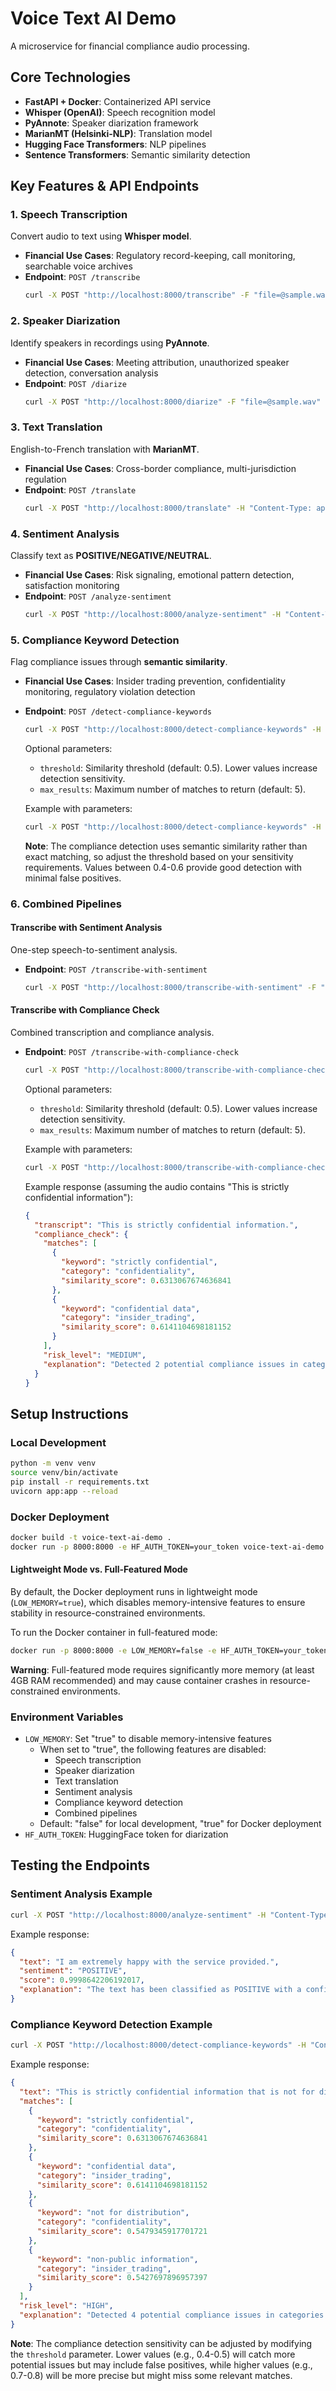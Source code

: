 # Voice Text AI Demo

A microservice for financial compliance audio processing.

## Core Technologies

- **FastAPI + Docker**: Containerized API service
- **Whisper (OpenAI)**: Speech recognition model
- **PyAnnote**: Speaker diarization framework
- **MarianMT (Helsinki-NLP)**: Translation model
- **Hugging Face Transformers**: NLP pipelines
- **Sentence Transformers**: Semantic similarity detection

## Key Features & API Endpoints

### 1. Speech Transcription
Convert audio to text using **Whisper model**.
- **Financial Use Cases**: Regulatory record-keeping, call monitoring, searchable voice archives
- **Endpoint**: `POST /transcribe`
  ```bash
  curl -X POST "http://localhost:8000/transcribe" -F "file=@sample.wav"
  ```

### 2. Speaker Diarization
Identify speakers in recordings using **PyAnnote**.
- **Financial Use Cases**: Meeting attribution, unauthorized speaker detection, conversation analysis
- **Endpoint**: `POST /diarize`
  ```bash
  curl -X POST "http://localhost:8000/diarize" -F "file=@sample.wav"
  ```

### 3. Text Translation
English-to-French translation with **MarianMT**.
- **Financial Use Cases**: Cross-border compliance, multi-jurisdiction regulation
- **Endpoint**: `POST /translate`
  ```bash
  curl -X POST "http://localhost:8000/translate" -H "Content-Type: application/json" -d '{"text": "Hello, how are you?"}'
  ```

### 4. Sentiment Analysis
Classify text as **POSITIVE/NEGATIVE/NEUTRAL**.
- **Financial Use Cases**: Risk signaling, emotional pattern detection, satisfaction monitoring
- **Endpoint**: `POST /analyze-sentiment`
  ```bash
  curl -X POST "http://localhost:8000/analyze-sentiment" -H "Content-Type: application/json" -d '{"text": "I am extremely happy with the service provided."}'
  ```

### 5. Compliance Keyword Detection
Flag compliance issues through **semantic similarity**.
- **Financial Use Cases**: Insider trading prevention, confidentiality monitoring, regulatory violation detection
- **Endpoint**: `POST /detect-compliance-keywords`
  ```bash
  curl -X POST "http://localhost:8000/detect-compliance-keywords" -H "Content-Type: application/json" -d '{"text": "This is strictly confidential information that is not for distribution.", "threshold": 0.5}'
  ```
  
  Optional parameters:
  - `threshold`: Similarity threshold (default: 0.5). Lower values increase detection sensitivity.
  - `max_results`: Maximum number of matches to return (default: 5).
  
  Example with parameters:
  ```bash
  curl -X POST "http://localhost:8000/detect-compliance-keywords" -H "Content-Type: application/json" -d '{"text": "This is strictly confidential information.", "threshold": 0.4}'
  ```

  **Note**: The compliance detection uses semantic similarity rather than exact matching, so adjust the threshold based on your sensitivity requirements. Values between 0.4-0.6 provide good detection with minimal false positives.

### 6. Combined Pipelines

#### Transcribe with Sentiment Analysis
One-step speech-to-sentiment analysis.
- **Endpoint**: `POST /transcribe-with-sentiment`
  ```bash
  curl -X POST "http://localhost:8000/transcribe-with-sentiment" -F "file=@sample.wav"
  ```

#### Transcribe with Compliance Check
Combined transcription and compliance analysis.
- **Endpoint**: `POST /transcribe-with-compliance-check`
  ```bash
  curl -X POST "http://localhost:8000/transcribe-with-compliance-check" -F "file=@sample.wav"
  ```
  
  Optional parameters:
  - `threshold`: Similarity threshold (default: 0.5). Lower values increase detection sensitivity.
  - `max_results`: Maximum number of matches to return (default: 5).
  
  Example with parameters:
  ```bash
  curl -X POST "http://localhost:8000/transcribe-with-compliance-check" -F "file=@sample.wav" -F "threshold=0.4"
  ```
  
  Example response (assuming the audio contains "This is strictly confidential information"):
  ```json
  {
    "transcript": "This is strictly confidential information.",
    "compliance_check": {
      "matches": [
        {
          "keyword": "strictly confidential",
          "category": "confidentiality",
          "similarity_score": 0.6313067674636841
        },
        {
          "keyword": "confidential data",
          "category": "insider_trading",
          "similarity_score": 0.6141104698181152
        }
      ],
      "risk_level": "MEDIUM",
      "explanation": "Detected 2 potential compliance issues in categories: confidentiality, insider_trading. This communication should be reviewed."
    }
  }
  ```

## Setup Instructions

### Local Development
```bash
python -m venv venv
source venv/bin/activate
pip install -r requirements.txt
uvicorn app:app --reload
```

### Docker Deployment
```bash
docker build -t voice-text-ai-demo .
docker run -p 8000:8000 -e HF_AUTH_TOKEN=your_token voice-text-ai-demo
```

#### Lightweight Mode vs. Full-Featured Mode
By default, the Docker deployment runs in lightweight mode (`LOW_MEMORY=true`), which disables memory-intensive features to ensure stability in resource-constrained environments. 

To run the Docker container in full-featured mode:
```bash
docker run -p 8000:8000 -e LOW_MEMORY=false -e HF_AUTH_TOKEN=your_token voice-text-ai-demo
```

**Warning**: Full-featured mode requires significantly more memory (at least 4GB RAM recommended) and may cause container crashes in resource-constrained environments.

### Environment Variables
- `LOW_MEMORY`: Set "true" to disable memory-intensive features
  - When set to "true", the following features are disabled:
    - Speech transcription
    - Speaker diarization
    - Text translation
    - Sentiment analysis
    - Compliance keyword detection
    - Combined pipelines
  - Default: "false" for local development, "true" for Docker deployment
- `HF_AUTH_TOKEN`: HuggingFace token for diarization

## Testing the Endpoints

### Sentiment Analysis Example
```bash
curl -X POST "http://localhost:8000/analyze-sentiment" -H "Content-Type: application/json" -d '{"text": "I am extremely happy with the service provided."}'
```

Example response:
```json
{
  "text": "I am extremely happy with the service provided.",
  "sentiment": "POSITIVE",
  "score": 0.9998642206192017,
  "explanation": "The text has been classified as POSITIVE with a confidence of 1.00"
}
```

### Compliance Keyword Detection Example
```bash
curl -X POST "http://localhost:8000/detect-compliance-keywords" -H "Content-Type: application/json" -d '{"text": "This is strictly confidential information that is not for distribution.", "threshold": 0.5}'
```

Example response:
```json
{
  "text": "This is strictly confidential information that is not for distribution.",
  "matches": [
    {
      "keyword": "strictly confidential",
      "category": "confidentiality",
      "similarity_score": 0.6313067674636841
    },
    {
      "keyword": "confidential data",
      "category": "insider_trading",
      "similarity_score": 0.6141104698181152
    },
    {
      "keyword": "not for distribution",
      "category": "confidentiality",
      "similarity_score": 0.5479345917701721
    },
    {
      "keyword": "non-public information",
      "category": "insider_trading",
      "similarity_score": 0.5427697896957397
    }
  ],
  "risk_level": "HIGH",
  "explanation": "Detected 4 potential compliance issues in categories: confidentiality, insider_trading. This communication requires immediate review."
}
```

**Note**: The compliance detection sensitivity can be adjusted by modifying the `threshold` parameter. Lower values (e.g., 0.4-0.5) will catch more potential issues but may include false positives, while higher values (e.g., 0.7-0.8) will be more precise but might miss some relevant matches.